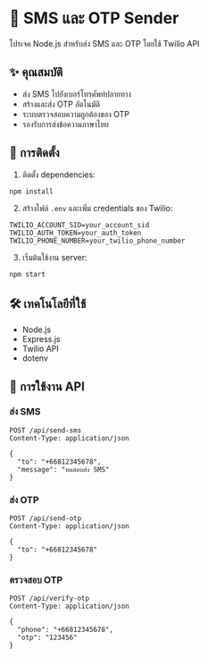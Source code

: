 # 📱 SMS และ OTP Sender

โปรเจค Node.js สำหรับส่ง SMS และ OTP โดยใช้ Twilio API

## ✨ คุณสมบัติ
- ส่ง SMS ไปยังเบอร์โทรศัพท์ปลายทาง
- สร้างและส่ง OTP อัตโนมัติ
- ระบบตรวจสอบความถูกต้องของ OTP
- รองรับการส่งข้อความภาษาไทย

## 🚀 การติดตั้ง

1. ติดตั้ง dependencies:
```bash
npm install
```

2. สร้างไฟล์ `.env` และเพิ่ม credentials ของ Twilio:
```env
TWILIO_ACCOUNT_SID=your_account_sid
TWILIO_AUTH_TOKEN=your_auth_token
TWILIO_PHONE_NUMBER=your_twilio_phone_number
```

3. เริ่มต้นใช้งาน server:
```bash
npm start
```

## 🛠️ เทคโนโลยีที่ใช้
- Node.js
- Express.js
- Twilio API
- dotenv

## 📝 การใช้งาน API

### ส่ง SMS
```http
POST /api/send-sms
Content-Type: application/json

{
  "to": "+66812345678",
  "message": "ทดสอบส่ง SMS"
}
```

### ส่ง OTP
```http
POST /api/send-otp
Content-Type: application/json

{
  "to": "+66812345678"
}
```

### ตรวจสอบ OTP
```http
POST /api/verify-otp
Content-Type: application/json

{
  "phone": "+66812345678",
  "otp": "123456"
}
```